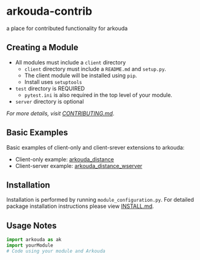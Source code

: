 # arkouda-contrib
a place for contributed functionality for arkouda

## Creating a Module

- All modules must include a `client` directory
  - `client` directory must include a `README.md` and `setup.py`.
  - The client module will be installed using `pip`. 
  - Install uses `setuptools`
- `test` directory is REQUIRED
  - `pytest.ini` is also required in the top level of your module.
- `server` directory is optional

*For more details, visit [CONTRIBUTING.md](https://github.com/Bears-R-Us/arkouda-contrib/blob/main/CONTRIBUTING.md)*.

## Basic Examples
Basic examples of client-only and client-srever extensions to arkouda:
- Client-only example: [arkouda_distance](https://github.com/Bears-R-Us/arkouda-contrib/tree/main/arkouda_distance)
- Client-server example: [arkouda_distance_wserver](https://github.com/Bears-R-Us/arkouda-contrib/tree/main/arkouda_distance_wserver)

## Installation

Installation is performed by running `module_configuration.py`. For detailed package installation instructions please view [INSTALL.md](https://github.com/Bears-R-Us/arkouda-contrib/blob/main/INSTALL.md).

## Usage Notes

```python
import arkouda as ak
import yourModule
# Code using your module and Arkouda
```
